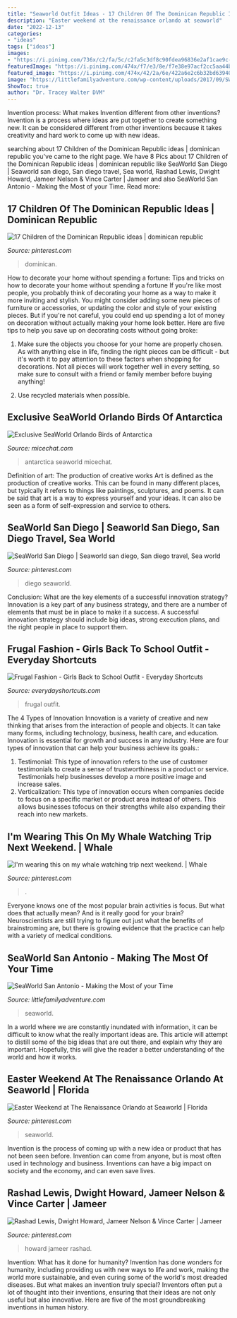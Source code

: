 ```yaml
---
title: "Seaworld Outfit Ideas - 17 Children Of The Dominican Republic Ideas"
description: "Easter weekend at the renaissance orlando at seaworld"
date: "2022-12-13"
categories:
- "ideas"
tags: ["ideas"]
images:
- "https://i.pinimg.com/736x/c2/fa/5c/c2fa5c3df8c90fdea96836e2af1cae9c--california-vacation-fes.jpg"
featuredImage: "https://i.pinimg.com/474x/f7/e3/8e/f7e38e97acf2cc5aa44b8d29311544a7--dominican-republic.jpg"
featured_image: "https://i.pinimg.com/474x/42/2a/6e/422a6e2c6b32bd63940556eb6b5fea0f.jpg"
image: "https://littlefamilyadventure.com/wp-content/uploads/2017/09/SWT_Ocean_Discovery_Show-13-125x125.jpg"
ShowToc: true
author: "Dr. Tracey Walter DVM"
---
```



Invention process: What makes Invention different from other inventions?
Invention is a process where ideas are put together to create something new. It can be considered different from other inventions because it takes creativity and hard work to come up with new ideas.

	

		
searching about 17 Children of the Dominican Republic ideas | dominican republic you've came to the right page. We have 8 Pics about 17 Children of the Dominican Republic ideas | dominican republic like SeaWorld San Diego | Seaworld san diego, San diego travel, Sea world, Rashad Lewis, Dwight Howard, Jameer Nelson &amp; Vince Carter | Jameer and also SeaWorld San Antonio - Making the Most of your Time. Read more:
		
    
## 17 Children Of The Dominican Republic Ideas | Dominican Republic

<img loading=lazy src="https://i.pinimg.com/474x/f7/e3/8e/f7e38e97acf2cc5aa44b8d29311544a7--dominican-republic.jpg" onerror="this.onerror=null;this.src='https://tse4.mm.bing.net/th?id=OIP.MOA3g3qTq6Tacb75uAupugAAAA&amp;pid=15.1';" alt="17 Children of the Dominican Republic ideas | dominican republic">

_Source: pinterest.com_

>dominican. 

	

How to decorate your home without spending a fortune: Tips and tricks on how to decorate your home without spending a fortune
If you're like most people, you probably think of decorating your home as a way to make it more inviting and stylish. You might consider adding some new pieces of furniture or accessories, or updating the color and style of your existing pieces. But if you're not careful, you could end up spending a lot of money on decoration without actually making your home look better. Here are five tips to help you save up on decorating costs without going broke: 
1. Make sure the objects you choose for your home are properly chosen. As with anything else in life, finding the right pieces can be difficult - but it's worth it to pay attention to these factors when shopping for decorations. Not all pieces will work together well in every setting, so make sure to consult with a friend or family member before buying anything! 

2. Use recycled materials when possible.

    
## Exclusive SeaWorld Orlando Birds Of Antarctica

<img loading=lazy src="http://www.miceshots.com/usr/65/OPH_-052113a-IMG_6547.jpg" onerror="this.onerror=null;this.src='https://tse4.mm.bing.net/th?id=OIP.EpvBumHb8y6zwejJ9Ww4bwAAAA&amp;pid=15.1';" alt="Exclusive SeaWorld Orlando Birds of Antarctica">

_Source: micechat.com_

>antarctica seaworld micechat. 

	

Definition of art: The production of creative works
Art is defined as the production of creative works. This can be found in many different places, but typically it refers to things like paintings, sculptures, and poems. It can be said that art is a way to express yourself and your ideas. It can also be seen as a form of self-expression and service to others.

    
## SeaWorld San Diego | Seaworld San Diego, San Diego Travel, Sea World

<img loading=lazy src="https://i.pinimg.com/736x/c2/fa/5c/c2fa5c3df8c90fdea96836e2af1cae9c--california-vacation-fes.jpg" onerror="this.onerror=null;this.src='https://tse2.mm.bing.net/th?id=OIP.C26GClM3r7IeXJ8S4EmgMgHaE7&amp;pid=15.1';" alt="SeaWorld San Diego | Seaworld san diego, San diego travel, Sea world">

_Source: pinterest.com_

>diego seaworld. 

	

Conclusion: What are the key elements of a successful innovation strategy?
Innovation is a key part of any business strategy, and there are a number of elements that must be in place to make it a success. A successful innovation strategy should include big ideas, strong execution plans, and the right people in place to support them.

    
## Frugal Fashion - Girls Back To School Outfit - Everyday Shortcuts

<img loading=lazy src="https://everydayshortcuts.com/wp-content/uploads/2014/07/Seaworld-aquatica-930x775-370x340.jpg" onerror="this.onerror=null;this.src='https://tse2.mm.bing.net/th?id=OIP.OT_7Lqol3XLSOyWZelvWnAAAAA&amp;pid=15.1';" alt="Frugal Fashion - Girls Back to School Outfit - Everyday Shortcuts">

_Source: everydayshortcuts.com_

>frugal outfit. 

	

The 4 Types of Innovation
Innovation is a variety of creative and new thinking that arises from the interaction of people and objects. It can take many forms, including technology, business, health care, and education. Innovation is essential for growth and success in any industry. Here are four types of innovation that can help your business achieve its goals.: 
1. Testimonial: This type of innovation refers to the use of customer testimonials to create a sense of trustworthiness in a product or service. Testimonials help businesses develop a more positive image and increase sales. 
2. Verticalization: This type of innovation occurs when companies decide to focus on a specific market or product area instead of others. This allows businesses tofocus on their strengths while also expanding their reach into new markets. 

    
## I&#039;m Wearing This On My Whale Watching Trip Next Weekend. | Whale

<img loading=lazy src="https://i.pinimg.com/originals/c9/9d/23/c99d23abbe2160b42204547331494c84.jpg" onerror="this.onerror=null;this.src='https://tse1.mm.bing.net/th?id=OIP.Nc9oI3JntpViijQc66NpcAAAAA&amp;pid=15.1';" alt="I&#039;m wearing this on my whale watching trip next weekend. | Whale">

_Source: pinterest.com_

>. 

	

Everyone knows one of the most popular brain activities is focus. But what does that actually mean? And is it really good for your brain? Neuroscientists are still trying to figure out just what the benefits of brainstroming are, but there is growing evidence that the practice can help with a variety of medical conditions.

    
## SeaWorld San Antonio - Making The Most Of Your Time

<img loading=lazy src="https://littlefamilyadventure.com/wp-content/uploads/2017/09/SWT_Ocean_Discovery_Show-13-125x125.jpg" onerror="this.onerror=null;this.src='https://tse1.mm.bing.net/th?id=OIP.FHkXx954EqgHsllMl8qP_wAAAA&amp;pid=15.1';" alt="SeaWorld San Antonio - Making the Most of your Time">

_Source: littlefamilyadventure.com_

>seaworld. 

	

In a world where we are constantly inundated with information, it can be difficult to know what the really important ideas are. This article will attempt to distill some of the big ideas that are out there, and explain why they are important. Hopefully, this will give the reader a better understanding of the world and how it works.

    
## Easter Weekend At The Renaissance Orlando At Seaworld | Florida

<img loading=lazy src="https://i.pinimg.com/474x/42/2a/6e/422a6e2c6b32bd63940556eb6b5fea0f.jpg" onerror="this.onerror=null;this.src='https://tse3.mm.bing.net/th?id=OIP.t_GQfvMvEj1RIgxB_W7hsgAAAA&amp;pid=15.1';" alt="Easter Weekend at The Renaissance Orlando at Seaworld | Florida">

_Source: pinterest.com_

>seaworld. 

	

Invention is the process of coming up with a new idea or product that has not been seen before. Invention can come from anyone, but is most often used in technology and business. Inventions can have a big impact on society and the economy, and can even save lives.

    
## Rashad Lewis, Dwight Howard, Jameer Nelson &amp; Vince Carter | Jameer

<img loading=lazy src="https://i.pinimg.com/736x/e6/47/4f/e6474f33d04e960089dc474f5de0ef2f--orlando-magic-dwight-howard.jpg" onerror="this.onerror=null;this.src='https://tse4.mm.bing.net/th?id=OIP.DqYrE9KMuwDWksy83ISttAAAAA&amp;pid=15.1';" alt="Rashad Lewis, Dwight Howard, Jameer Nelson &amp; Vince Carter | Jameer">

_Source: pinterest.com_

>howard jameer rashad. 

	

Invention: What has it done for humanity?
Invention has done wonders for humanity, including providing us with new ways to life and work, making the world more sustainable, and even curing some of the world's most dreaded diseases. But what makes an invention truly special? Inventors often put a lot of thought into their inventions, ensuring that their ideas are not only useful but also innovative. Here are five of the most groundbreaking inventions in human history.


